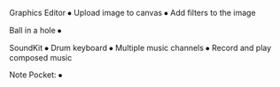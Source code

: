 Graphics Editor
  ⦁	Upload image to canvas
  ⦁	Add filters to the image

Ball in a hole
  ⦁
  
SoundKit
  ⦁	Drum keyboard
  ⦁	Multiple music channels
  ⦁	Record and play composed music

Note Pocket:
  ⦁
